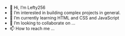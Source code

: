 - 👋 Hi, I’m Lefty256
- 👀 I’m interested in building complex projects in general.
- 🌱 I’m currently learning HTML and CSS and JavaScript
- 💞️ I’m looking to collaborate on ...
- 📫 How to reach me ...

<!---
Lefty256/Lefty256 is a ✨ special ✨ repository because its `README.md` (this file) appears on your GitHub profile.
You can click the Preview link to take a look at your changes.
--->
